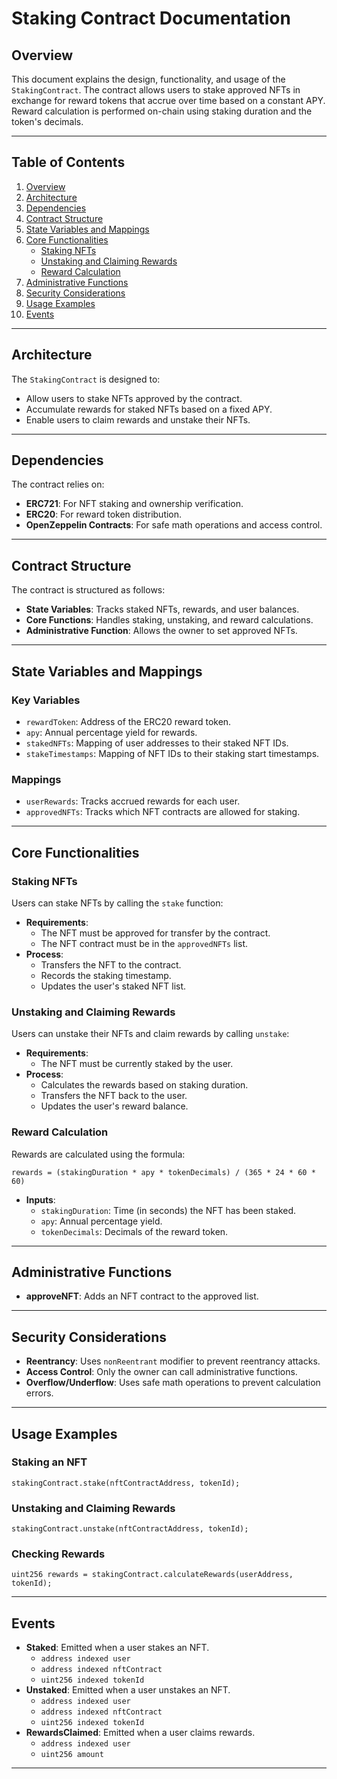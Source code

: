 # Staking Contract Documentation

## Overview
This document explains the design, functionality, and usage of the `StakingContract`. The contract allows users to stake approved NFTs in exchange for reward tokens that accrue over time based on a constant APY. Reward calculation is performed on-chain using staking duration and the token's decimals.

---

## Table of Contents
1. [Overview](#overview)
2. [Architecture](#architecture)
3. [Dependencies](#dependencies)
4. [Contract Structure](#contract-structure)
5. [State Variables and Mappings](#state-variables-and-mappings)
6. [Core Functionalities](#core-functionalities)
    - [Staking NFTs](#staking-nfts)
    - [Unstaking and Claiming Rewards](#unstaking-and-claiming-rewards)
    - [Reward Calculation](#reward-calculation)
7. [Administrative Functions](#administrative-functions)
8. [Security Considerations](#security-considerations)
9. [Usage Examples](#usage-examples)
10. [Events](#events)

---

## Architecture
The `StakingContract` is designed to:
- Allow users to stake NFTs approved by the contract.
- Accumulate rewards for staked NFTs based on a fixed APY.
- Enable users to claim rewards and unstake their NFTs.

---

## Dependencies
The contract relies on:
- **ERC721**: For NFT staking and ownership verification.
- **ERC20**: For reward token distribution.
- **OpenZeppelin Contracts**: For safe math operations and access control.

---

## Contract Structure
The contract is structured as follows:
- **State Variables**: Tracks staked NFTs, rewards, and user balances.
- **Core Functions**: Handles staking, unstaking, and reward calculations.
- **Administrative Function**: Allows the owner to set approved NFTs.

---

## State Variables and Mappings
### Key Variables
- `rewardToken`: Address of the ERC20 reward token.
- `apy`: Annual percentage yield for rewards.
- `stakedNFTs`: Mapping of user addresses to their staked NFT IDs.
- `stakeTimestamps`: Mapping of NFT IDs to their staking start timestamps.

### Mappings
- `userRewards`: Tracks accrued rewards for each user.
- `approvedNFTs`: Tracks which NFT contracts are allowed for staking.

---

## Core Functionalities

### Staking NFTs
Users can stake NFTs by calling the `stake` function:
- **Requirements**:
  - The NFT must be approved for transfer by the contract.
  - The NFT contract must be in the `approvedNFTs` list.
- **Process**:
  - Transfers the NFT to the contract.
  - Records the staking timestamp.
  - Updates the user's staked NFT list.

### Unstaking and Claiming Rewards
Users can unstake their NFTs and claim rewards by calling `unstake`:
- **Requirements**:
  - The NFT must be currently staked by the user.
- **Process**:
  - Calculates the rewards based on staking duration.
  - Transfers the NFT back to the user.
  - Updates the user's reward balance.

### Reward Calculation
Rewards are calculated using the formula:
```
rewards = (stakingDuration * apy * tokenDecimals) / (365 * 24 * 60 * 60)
```
- **Inputs**:
  - `stakingDuration`: Time (in seconds) the NFT has been staked.
  - `apy`: Annual percentage yield.
  - `tokenDecimals`: Decimals of the reward token.

---

## Administrative Functions
- **approveNFT**: Adds an NFT contract to the approved list.

---

## Security Considerations
- **Reentrancy**: Uses `nonReentrant` modifier to prevent reentrancy attacks.
- **Access Control**: Only the owner can call administrative functions.
- **Overflow/Underflow**: Uses safe math operations to prevent calculation errors.

---

## Usage Examples
### Staking an NFT
```solidity
stakingContract.stake(nftContractAddress, tokenId);
```

### Unstaking and Claiming Rewards
```solidity
stakingContract.unstake(nftContractAddress, tokenId);
```

### Checking Rewards
```solidity
uint256 rewards = stakingContract.calculateRewards(userAddress, tokenId);
```

---

## Events
- **Staked**: Emitted when a user stakes an NFT.
  - `address indexed user`
  - `address indexed nftContract`
  - `uint256 indexed tokenId`
- **Unstaked**: Emitted when a user unstakes an NFT.
  - `address indexed user`
  - `address indexed nftContract`
  - `uint256 indexed tokenId`
- **RewardsClaimed**: Emitted when a user claims rewards.
  - `address indexed user`
  - `uint256 amount`

---

